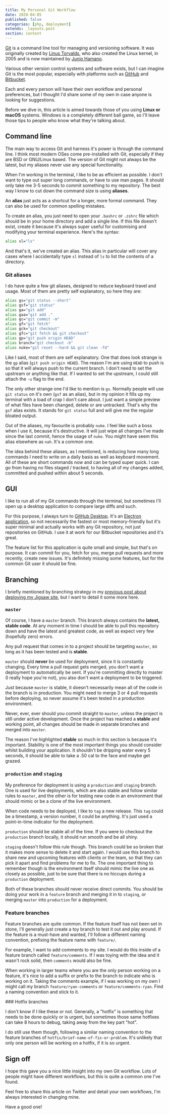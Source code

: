 ```yaml
---
title: My Personal Git Workflow
date: 2020-04-05
published: false
categories: [php, deployment]
extends: _layouts.post
section: content
---
```


[Git](https://git-scm.com) is a command line tool for managing and versioning software. It was originally created by [Linus Torvalds](https://en.wikipedia.org/wiki/Linus_Torvalds), who also created the Linux kernel, in 2005 and is now maintained by [Junio Hamano](https://twitter.com/jch2355).

Various other version control systems and software exists, but I can imagine Git is the most popular, especially with platforms such as [GitHub](https://github.com) and [Bitbucket](https://bitbucket.org).

Each and every person will have their own workflow and personal preferences, but I thought I'd share some of my own in case anyone is looking for suggestions.

Before we dive in, this article is aimed towards those of you using **Linux or macOS** systems. Windows is a completely different ball game, so I'll leave those tips to people who know what they're talking about.

## Command line

The main way to access Git and harness it's power is through the command line. I think most modern OSes come pre-installed with Git, especially if they are BSD or GNU/Linux based. The version of Git might not always be the latest, but my aliases never use any special functionality.

When I'm working in the terminal, I like to be as efficient as possible. I don't want to type out super long commands, or have to use man pages. It should only take me 3-5 seconds to commit something to my repository. The best way I know to cut down the command size is using **aliases**.

An **alias** just acts as a shortcut for a longer, more formal command. They can also be used for common spelling mistakes.

To create an alias, you just need to open your `.bashrc` or `.zshrc` file which should be in your home directory and add a single line. If this file doesn't exist, create it because it's always super useful for customising and modifying your terminal experience. Here's the syntax:

```bash
alias sl="ls"
```

And that's it, we've created an alias. This alias in particular will cover any cases where I accidentally type `sl` instead of `ls` to list the contents of a directory.

### Git aliases

I do have quite a few git aliases, designed to reduce keyboard travel and usage. Most of them are pretty self explanatory, so here they are:

```bash
alias gs="git status --short"
alias gsf="git status"
alias ga="git add"
alias gaa="git add ."
alias gc="git commit -m"
alias gf="git fetch"
alias gck="git checkout"
alias gfc="git fetch && git checkout"
alias gp="git push origin HEAD"
alias branch="git checkout -b"
alias nuke="git reset --hard && git clean -fd"
```

Like I said, most of them are self explanatory. One that does look strange is the `gp` alias (`git push origin HEAD`). The reason I'm are using `HEAD` to push is so that it will always push to the current branch. I don't need to set the upstream or anything like that. If I wanted to set the upstream, I could still attach the `-u` flag to the end.

The only other strange one I'd like to mention is `gs`. Normally people will use `git status` on it's own (`gsf` as an alias), but in my opinion it fills up my terminal with a load of crap I don't care about. I just want a simple preview of what files have been changed, delete or are untracked. That's why the `gsf` alias exists. It stands for `git status` full and will give me the regular bloated output.

Out of the aliases, my favourite is probably `nuke`. I feel like such a boss when I use it, because it's destructive. It will just wipe all changes I've made since the last commit, hence the usage of `nuke`. You might have seem this alias elsewhere as `nah`. It's a common one.

The idea behind these aliases, as I mentioned, is reducing how many long commands I need to write on a daily basis as well as keyboard movement. All of these are short commands now and can be typed super quick. I can go from having no files staged / tracked, to having all of my changes added, committed and pushed within about 5 seconds.

## GUI

I like to run all of my Git commands through the terminal, but sometimes I'll open up a desktop application to compare large diffs and such.

For this purpose, I always turn to [GitHub Desktop](https://desktop.github.com/). It's an [Electron application](https://www.electronjs.org/), so not necessarily the fastest or most memory-friendly but it's super minimal and actually works with any Git repository, not just repositories on GitHub. I use it at work for our Bitbucket repositories and it's great.

The feature list for this application is quite small and simple, but that's on purpose. It can commit for you, fetch for you, merge pull requests and more recently, create new issues. It's definitely missing some features, but for the common Git user it should be fine.

## Branching

I briefly mentioned by branching strategy in my [previous post about deploying my Jigsaw site](/articles/deploying-my-jigsaw-site-april-2020), but I want to detail it some more here.

### `master`

Of course, I have a `master` branch. This branch always contains the **latest, stable code**. At any moment in time I should be able to pull this repository down and have the latest and greatest code, as well as expect very few (hopefully zero) errors.

Any pull request that comes in to a project should be targeting `master`, so long as it has been tested and is **stable**. 

`master` should **never** be used for deployment, since it is constantly changing. Every time a pull request gets merged, you don't want a deployment to automatically be sent. If you're committing directly to master (I really hope you're not), you also don't want a deployment to be triggered.

Just because `master` is stable, it doesn't necessarily mean all of the code in the branch is in production. You might need to merge 3 or 4 pull requests before deploying, so never assume it's been tested in a production environment.

Never, ever, ever should you commit straight to `master`, unless the project is still under active development. Once the project has reached a **stable** and working point, all changes should be made in separate branches and merged into `master`.

The reason I've highlighted **stable** so much in this section is because it's important. Stability is one of the most important things you should consider whilst building your application. It shouldn't be dripping water every 5 seconds, it should be able to take a .50 cal to the face and maybe get grazed.

### `production` and `staging`

My preference for deployment is using a `production` and `staging` branch. One is used for live deployments, which are also stable and follow similar rules to `master`, and the other is for testing new code in an environment that should mimic or be a clone of the live environment.

When code needs to be deployed, I like to `tag` a new release. This `tag` could be a timestamp, a version number, it could be anything. It's just used a point-in-time indicator for the deployment.

`production` should be stable all of the time. If you were to checkout the `production` branch locally, it should run smooth and be all shiny. 

`staging` doesn't follow this rule though. This branch could be so broken that it makes more sense to delete it and start again. I would use this branch to share new and upcoming features with clients or the team, so that they can pick it apart and find problems for me to fix. The one important thing to remember though is the environment itself should mimic the live one as closely as possible, just to be sure that there is no hiccups during a `production` deployment.

Both of these branches should never receive direct commits. You should be doing your work in a `feature` branch and merging it in to `staging`, or merging `master` into `production` for a deployment.

### Feature branches

Feature branches are quite common. If the feature itself has not been set in stone, I'll generally just create a toy branch to test it out and play around. If the feature is a must-have and wanted, I'll follow a different naming convention, prefixing the feature name with `feature/`.

For example, I want to add comments to my site. I would do this inside of a feature branch called `feature/comments`. If I was toying with the idea and it wasn't rock solid, then `comments` would also be fine.

When working in larger teams where you are the only person working on a feature, it's nice to add a suffix or prefix to the branch to indicate who is working on it. Taking the comments example, if I was working on my own I might call my branch `feature/ryan-comments` or `feature/comments-ryan`. Find a naming convention and stick to it.

### Hotfix branches

I don't know if I like these or not. Generally, a "hotfix" is something that needs to be done quickly or is urgent, but sometimes those same hotfixes can take 8 hours to debug, taking away from the key part "hot".

I do still use them though, following a similar naming convention to the feature branches of `hotfix/brief-name-of-fix-or-problem`. It's unlikely that only one person will be working on a hotfix, if it is so urgent.

## Sign off

I hope this gave you a nice little insight into my own Git workflow. Lots of people might have different workflows, but this is quite a common one I've found.

Feel free to share this article on Twitter and detail your own workflows, I'm always interested in changing mine.

Have a good one!
